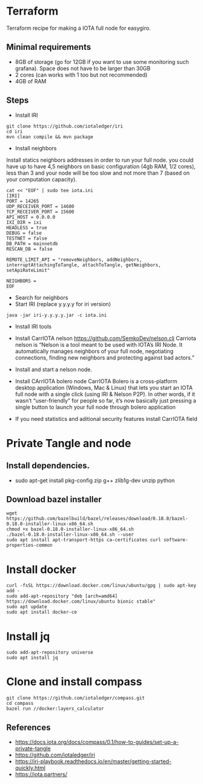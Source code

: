 # Terraform

Terraform recipe for making a IOTA full node for easygiro.

## Minimal requirements

 * 8GB of storage (go for 12GB if you want to use some monitoring such grafana). Space does not have to be larger than 30GB
 * 2 cores (can works with 1 too but not recommended)
 * 4GB of RAM
 
 ## Steps 
 
* Install IRI

```
git clone https://github.com/iotaledger/iri
cd iri
mvn clean compile && mvn package
```

* Install neighbors

Install statics neighbors addresses in order to run your full node. you could have up to have 4,5 neighbors on basic configuration (4gb RAM, 1/2 cores), less than 3 and your node will be too slow and not more than 7 (based on your computation capacity).

```
cat << "EOF" | sudo tee iota.ini
[IRI]
PORT = 14265
UDP_RECEIVER_PORT = 14600
TCP_RECEIVER_PORT = 15600
API_HOST = 0.0.0.0
IXI_DIR = ixi
HEADLESS = true
DEBUG = false
TESTNET = false
DB_PATH = mainnetdb
RESCAN_DB = false

REMOTE_LIMIT_API = "removeNeighbors, addNeighbors, interruptAttachingToTangle, attachToTangle, getNeighbors, setApiRateLimit"

NEIGHBORS = 
EOF
```
* Search for neighbors
* Start IRI (replace y.y.y.y for iri version)
```
java -jar iri-y.y.y.y.jar -c iota.ini
```

* Install IRI tools
* Install CarrIOTA nelson https://github.com/SemkoDev/nelson.cli
Carriota nelson is “Nelson is a tool meant to be used with IOTA’s IRI Node. It automatically manages neighbors of your full node, negotiating connections, finding new neighbors and protecting against bad actors.”

* Install and start a nelson node. 

* Install CArrIOTA bolero node
CarrIOTA Bolero is a cross-platform desktop application (Windows, Mac & Linux) that lets you start an IOTA full node with a single click (using IRI & Nelson P2P). In other words, if it wasn’t “user-friendly” for people so far, it’s now basically just pressing a single button to launch your full node through bolero application

* If you need statistics and aditional security features install CarrIOTA field

# Private Tangle and node

## Install dependencies. 
* sudo apt-get install pkg-config zip g++ zlib1g-dev unzip python
## Download bazel installer 

```
wget https://github.com/bazelbuild/bazel/releases/download/0.18.0/bazel-0.18.0-installer-linux-x86_64.sh
chmod +x bazel-0.18.0-installer-linux-x86_64.sh
./bazel-0.18.0-installer-linux-x86_64.sh --user
sudo apt install apt-transport-https ca-certificates curl software-properties-common

```
# Install docker 

```
curl -fsSL https://download.docker.com/linux/ubuntu/gpg | sudo apt-key add -
sudo add-apt-repository "deb [arch=amd64] https://download.docker.com/linux/ubuntu bionic stable"
sudo apt update
sudo apt install docker-ce
```
# Install jq
```
sudo add-apt-repository universe
sudo apt install jq
```

# Clone and install compass 

```
git clone https://github.com/iotaledger/compass.git
cd compass
bazel run //docker:layers_calculator
```



 ## References
 * https://docs.iota.org/docs/compass/0.1/how-to-guides/set-up-a-private-tangle
 * https://github.com/iotaledger/iri
 * https://iri-playbook.readthedocs.io/en/master/getting-started-quickly.html
 * https://iota.partners/
 
 
